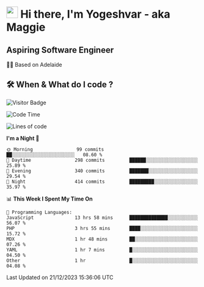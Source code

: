 <h1><img src="https://emojis.slackmojis.com/emojis/images/1531849430/4246/blob-sunglasses.gif?1531849430" width="30"/> Hi there, I'm Yogeshvar - aka Maggie</h1>

## Aspiring Software Engineer
🏂🏻  Based on Adelaide 

## 🛠 When & What do I code ?  

![Visitor Badge](https://visitor-badge.feriirawann.repl.co?username=yogeshvar&repo=yogeshvar&label=Visitors&style=plastic&color=%23457BFF&contentType=svg)

<!--START_SECTION:waka-->
![Code Time](http://img.shields.io/badge/Code%20Time-2%2C439%20hrs%2047%20mins-blue)

![Lines of code](https://img.shields.io/badge/From%20Hello%20World%20I%27ve%20Written-4.0%20million%20lines%20of%20code-blue)

**I'm a Night 🦉** 

```text
🌞 Morning                99 commits          ██░░░░░░░░░░░░░░░░░░░░░░░   08.60 % 
🌆 Daytime                298 commits         ██████░░░░░░░░░░░░░░░░░░░   25.89 % 
🌃 Evening                340 commits         ███████░░░░░░░░░░░░░░░░░░   29.54 % 
🌙 Night                  414 commits         █████████░░░░░░░░░░░░░░░░   35.97 % 
```


📊 **This Week I Spent My Time On** 

```text
💬 Programming Languages: 
JavaScript               13 hrs 58 mins      ██████████████░░░░░░░░░░░   56.07 % 
PHP                      3 hrs 55 mins       ████░░░░░░░░░░░░░░░░░░░░░   15.72 % 
MDX                      1 hr 48 mins        ██░░░░░░░░░░░░░░░░░░░░░░░   07.26 % 
YAML                     1 hr 7 mins         █░░░░░░░░░░░░░░░░░░░░░░░░   04.50 % 
Other                    1 hr                █░░░░░░░░░░░░░░░░░░░░░░░░   04.08 % 
```


 Last Updated on 21/12/2023 15:36:06 UTC
<!--END_SECTION:waka-->
